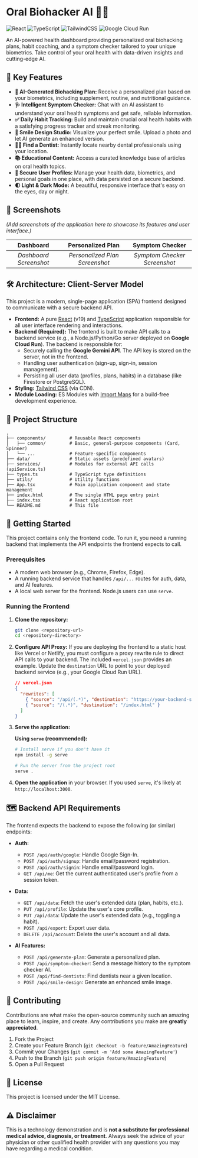 # Oral Biohacker AI 🦷✨

![React](https://img.shields.io/badge/react-%2320232a.svg?style=for-the-badge&logo=react&logoColor=%2361DAFB)
![TypeScript](https://img.shields.io/badge/typescript-%23007ACC.svg?style=for-the-badge&logo=typescript&logoColor=white)
![TailwindCSS](https://img.shields.io/badge/tailwindcss-%2338B2AC.svg?style=for-the-badge&logo=tailwind-css&logoColor=white)
![Google Cloud Run](https://img.shields.io/badge/Google%20Cloud%20Run-4285F4?style=for-the-badge&logo=google-cloud&logoColor=white)

An AI-powered health dashboard providing personalized oral biohacking plans, habit coaching, and a symptom checker tailored to your unique biometrics. Take control of your oral health with data-driven insights and cutting-edge AI.

## 🌟 Key Features

- **🤖 AI-Generated Biohacking Plan:** Receive a personalized plan based on your biometrics, including supplement, routine, and nutritional guidance.
- **🩺 Intelligent Symptom Checker:** Chat with an AI assistant to understand your oral health symptoms and get safe, reliable information.
- **✅ Daily Habit Tracking:** Build and maintain crucial oral health habits with a satisfying progress tracker and streak monitoring.
- **🎨 Smile Design Studio:** Visualize your perfect smile. Upload a photo and let AI generate an enhanced version.
- **🧑‍⚕️ Find a Dentist:** Instantly locate nearby dental professionals using your location.
- **📚 Educational Content:** Access a curated knowledge base of articles on oral health topics.
- **👤 Secure User Profiles:** Manage your health data, biometrics, and personal goals in one place, with data persisted on a secure backend.
- **🌓 Light & Dark Mode:** A beautiful, responsive interface that's easy on the eyes, day or night.

## 📸 Screenshots

*(Add screenshots of the application here to showcase its features and user interface.)*

| Dashboard | Personalized Plan | Symptom Checker |
| :---: | :---: | :---: |
| *Dashboard Screenshot* | *Personalized Plan Screenshot* | *Symptom Checker Screenshot* |

## 🛠️ Architecture: Client-Server Model

This project is a modern, single-page application (SPA) frontend designed to communicate with a secure backend API.

- **Frontend:** A pure [React](https://reactjs.org/) (v19) and [TypeScript](https://www.typescriptlang.org/) application responsible for all user interface rendering and interactions.
- **Backend (Required):** The frontend is built to make API calls to a backend service (e.g., a Node.js/Python/Go server deployed on **Google Cloud Run**). The backend is responsible for:
  - Securely calling the **Google Gemini API**. The API key is stored on the server, not in the frontend.
  - Handling user authentication (sign-up, sign-in, session management).
  - Persisting all user data (profiles, plans, habits) in a database (like Firestore or PostgreSQL).
- **Styling:** [Tailwind CSS](https://tailwindcss.com/) (via CDN).
- **Module Loading:** ES Modules with [Import Maps](https://developer.mozilla.org/en-US/docs/Web/HTML/Element/script/type/importmap) for a build-free development experience.

## 📂 Project Structure

```
.
├── components/         # Reusable React components
│   ├── common/         # Basic, general-purpose components (Card, Spinner)
│   └── ...             # Feature-specific components
├── data/               # Static assets (predefined avatars)
├── services/           # Modules for external API calls (apiService.ts)
├── types.ts            # TypeScript type definitions
├── utils/              # Utility functions
├── App.tsx             # Main application component and state management
├── index.html          # The single HTML page entry point
├── index.tsx           # React application root
└── README.md           # This file
```

## 🚀 Getting Started

This project contains only the frontend code. To run it, you need a running backend that implements the API endpoints the frontend expects to call.

### Prerequisites

- A modern web browser (e.g., Chrome, Firefox, Edge).
- A running backend service that handles `/api/...` routes for auth, data, and AI features.
- A local web server for the frontend. Node.js users can use `serve`.

### Running the Frontend

1.  **Clone the repository:**
    ```sh
    git clone <repository-url>
    cd <repository-directory>
    ```

2.  **Configure API Proxy:**
    If you are deploying the frontend to a static host like Vercel or Netlify, you must configure a proxy rewrite rule to direct API calls to your backend. The included `vercel.json` provides an example. Update the `destination` URL to point to your deployed backend service (e.g., your Google Cloud Run URL).
    ```json
    // vercel.json
    {
      "rewrites": [
        { "source": "/api/(.*)", "destination": "https://your-backend-service-url.a.run.app/api/$1" },
        { "source": "/(.*)", "destination": "/index.html" }
      ]
    }
    ```

3.  **Serve the application:**
    
    **Using `serve` (recommended):**
    ```sh
    # Install serve if you don't have it
    npm install -g serve
    
    # Run the server from the project root
    serve .
    ```

4.  **Open the application** in your browser. If you used `serve`, it's likely at `http://localhost:3000`.

## 🗺️ Backend API Requirements

The frontend expects the backend to expose the following (or similar) endpoints:

- **Auth:**
  - `POST /api/auth/google`: Handle Google Sign-In.
  - `POST /api/auth/signup`: Handle email/password registration.
  - `POST /api/auth/signin`: Handle email/password login.
  - `GET /api/me`: Get the current authenticated user's profile from a session token.

- **Data:**
  - `GET /api/data`: Fetch the user's extended data (plan, habits, etc.).
  - `PUT /api/profile`: Update the user's core profile.
  - `PUT /api/data`: Update the user's extended data (e.g., toggling a habit).
  - `POST /api/export`: Export user data.
  - `DELETE /api/account`: Delete the user's account and all data.

- **AI Features:**
  - `POST /api/generate-plan`: Generate a personalized plan.
  - `POST /api/symptom-checker`: Send a message history to the symptom checker AI.
  - `POST /api/find-dentists`: Find dentists near a given location.
  - `POST /api/smile-design`: Generate an enhanced smile image.

## 🤝 Contributing

Contributions are what make the open-source community such an amazing place to learn, inspire, and create. Any contributions you make are **greatly appreciated**.

1.  Fork the Project
2.  Create your Feature Branch (`git checkout -b feature/AmazingFeature`)
3.  Commit your Changes (`git commit -m 'Add some AmazingFeature'`)
4.  Push to the Branch (`git push origin feature/AmazingFeature`)
5.  Open a Pull Request

## 📜 License

This project is licensed under the MIT License.

## ⚠️ Disclaimer

This is a technology demonstration and is **not a substitute for professional medical advice, diagnosis, or treatment**. Always seek the advice of your physician or other qualified health provider with any questions you may have regarding a medical condition.
